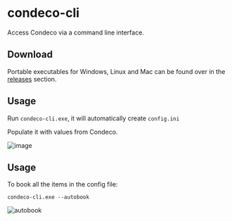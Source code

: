 # condeco-cli
Access Condeco via a command line interface.

## Download
Portable executables for Windows, Linux and Mac can be found over in the [releases](https://github.com/fiddyschmitt/condeco-cli/releases/latest) section.

## Usage

Run `condeco-cli.exe`, it will automatically create `config.ini`

Populate it with values from Condeco.

![image](https://github.com/user-attachments/assets/4189778c-f509-48b1-8ddb-c818b147889b)


## Usage
To book all the items in the config file:

`condeco-cli.exe --autobook`

![autobook](https://github.com/user-attachments/assets/e8570996-caae-462c-9b39-21888d5b4326)
